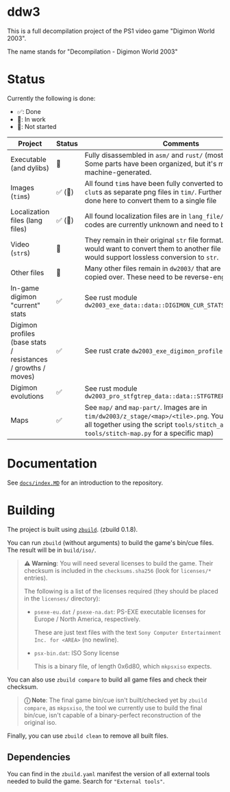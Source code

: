 # ddw3

This is a full decompilation project of the PS1 video game "Digimon World 2003".

The name stands for "Decompilation - Digimon World 2003"

# Status

Currently the following is done:

- ✅: Done
- 🚧: In work
- 🛑: Not started

| Project                                                       | Status  | Comments                                                                                                                                                                                                    |
| ------------------------------------------------------------- | ------- | ----------------------------------------------------------------------------------------------------------------------------------------------------------------------------------------------------------- |
| Executable (and dylibs)                                       | 🚧      | Fully disassembled in `asm/` and `rust/` (mostly data here). Some parts have been organized, but it's mostly still just machine-generated.                                                                  |
| Images (`tim`s)                                               | ✅ (🚧) | All found `tim`s have been fully converted to pngs with their `clut`s as separate png files in `tim/`. Further work should be done here to convert them to a single file                                    |
| Localization files (lang files)                               | ✅ (🚧) | All found localization files are in `lang_file/`. Some escape codes are currently unknown and need to be documented                                                                                         |
| Video (`str`s)                                                | 🛑      | They remain in their original `str` file format. In the future we would want to convert them to another file format that would support lossless conversion to `str`.                                        |
| Other files                                                   | 🛑      | Many other files remain in `dw2003/` that are simply being copied over. These need to be reverse-engineered.                                                                                                |
| In-game digimon "current" stats                               | ✅      | See rust module `dw2003_exe_data::data::DIGIMON_CUR_STATS`                                                                                                                                                  |
| Digimon profiles (base stats / resistances / growths / moves) | ✅      | See rust crate `dw2003_exe_digimon_profiles`                                                                                                                                                                |
| Digimon evolutions                                            | ✅      | See rust module `dw2003_pro_stfgtrep_data::data::STFGTREP_EVOS_{DIGIMON}`                                                                                                                                   |
| Maps                                                          | ✅      | See `map/` and `map-part/`. Images are in `tim/dw2003/z_stage/<map>/<tile>.png`. You can stitch them all together using the script `tools/stitch_all_maps.sh` (or `tools/stitch-map.py` for a specific map) |

# Documentation

See [`docs/index.MD`](docs/index.md) for an introduction to the repository.

# Building

The project is built using [`zbuild`](https://github.com/Zenithsiz/zbuild). (zbuild 0.1.8).

You can run `zbuild` (without arguments) to build the game's bin/cue files. The result will be in `build/iso/`.

> **⚠ Warning**: You will need several licenses to build the game. Their checksum is included
> in the `checksums.sha256` (look for `licenses/*` entries).
>
> The following is a list
> of the licenses required (they should be placed in the `licenses/` directory):
>
> - `psexe-eu.dat` / `psexe-na.dat`: PS-EXE executable licenses for Europe / North America, respectively.
>
>   These are just text files with the text `Sony Computer Entertainment Inc. for <AREA>` (no newline).
>
> - `psx-bin.dat`: ISO Sony license
>
>   This is a binary file, of length 0x6d80, which `mkpsxiso` expects.

You can also use `zbuild compare` to build all game files and check their checksum.

> **ⓘ Note**: The final game bin/cue isn't built/checked yet by `zbuild compare`, as `mkpsxiso`,
> the tool we currently use to build the final bin/cue, isn't capable of a binary-perfect
> reconstruction of the original iso.

Finally, you can use `zbuild clean` to remove all built files.

## Dependencies

You can find in the `zbuild.yaml` manifest the version of all external
tools needed to build the game. Search for `"External tools"`.
